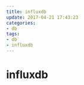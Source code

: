```yaml
---
title: influxdb
update: 2017-04-21 17:43:23
categories:
- db
tags:
- db
- influxdb
---
```


# influxdb
